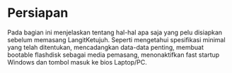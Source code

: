 # Persiapan

Pada bagian ini menjelaskan tentang hal-hal apa saja yang pelu disiapkan sebelum memasang LangitKetujuh. Seperti mengetahui spesifikasi minimal yang telah ditentukan, mencadangkan data-data penting, membuat bootable flashdisk sebagai media pemasang, menonaktifkan fast startup Windows dan tombol masuk ke bios Laptop/PC.
